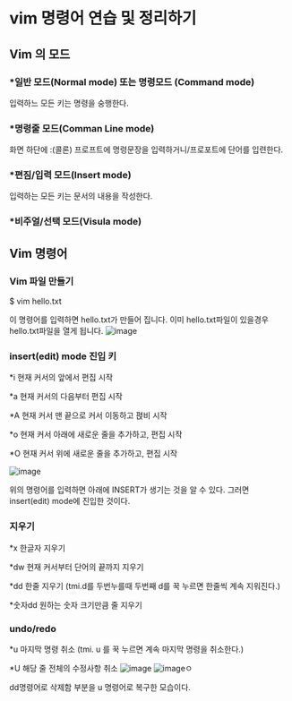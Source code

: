 # vim 명령어 연습 및 정리하기
## Vim 의 모드
### *일반 모드(Normal mode) 또는 명령모드 (Command mode)
입력하느 모든 키는 명령을 숭행한다. 
### *명령줄 모드(Comman Line mode)
화면 하단에 :(콜론) 프로프트에 명령문장을 입력하거니/프로포트에 단어를 입련한다. 
### *편짐/입력 모드(Insert mode)
입력하는 모든 키는 문서의 내용을 작성한다. 
### *비주얼/선택 모드(Visula mode)

## Vim 명령어
### Vim 파일 만들기
$ vim hello.txt

이 명령어를 입력하면 hello.txt가 만들어 집니다. 이미 hello.txt파일이 있을경우 hello.txt파일을 열게 됩니다. 
![image](https://user-images.githubusercontent.com/48200520/77897882-3ca03200-72b5-11ea-8e13-991ecc7c7f04.png)
### insert(edit) mode 진입 키
*i 현재 커서의 앞에서 편집 시작

*a 현재 커서의 다음부터 편집 시작

*A 현재 커서 맨 끝으로 커서 이동하고 펹비 시작

*o 현재 커서 아래에 새로운 줄을 추가하고, 편집 시작

*O 현재 커서 위에 새로운 줄을 추가하고, 편집 시작

![image](https://user-images.githubusercontent.com/48200520/77898439-15963000-72b6-11ea-9e4a-d4bd10154480.png)

위의 명령어를 입력하면 아래에 INSERT가 생기는 것을 알 수 있다. 그러면 insert(edit) mode에 진입한 것이다. 

### 지우기
*x 한글자 지우기

*dw 현재 커서부터 단어의 끝까지 지우기

*dd 한줄 지우기 (tmi.d를 두번누를때 두번째 d를 꾹 누르면 한줄씩 계속 지워진다.)

*숫자dd 원하는 숫자 크기만큼 줄 지우기
### undo/redo
*u 마지막 명령 취소 (tmi. u 를 꾹 누르면 계속 마지막 명령을 취소한다.)

*U 해당 줄 전체의 수정사항 취소
![image](https://user-images.githubusercontent.com/48200520/77900284-ce5d6e80-72b8-11ea-889c-a7409cde61f3.png)
![image](https://user-images.githubusercontent.com/48200520/77900290-d0bfc880-72b8-11ea-8049-4cb8e92794b9.png)ㅇ

dd명령어로 삭제함 부분을 u 명령어로 복구한 모습이다. 




